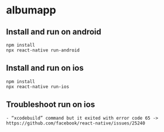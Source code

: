# albumapp

## Install and run on android
```
npm install
npx react-native run-android
```

## Install and run on ios
```
npm install
npx react-native run-ios
```

## Troubleshoot run on ios
```
- “xcodebuild” command but it exited with error code 65 -> https://github.com/facebook/react-native/issues/25240

```